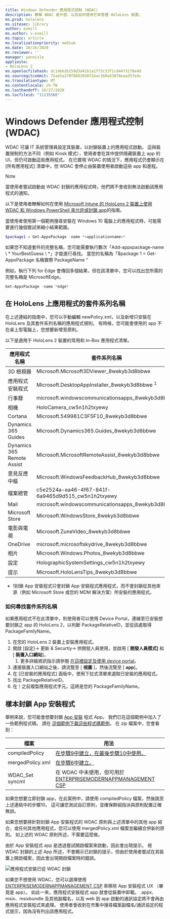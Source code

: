 ```yaml
---
title: Windows Defender 應用程式控制 (WDAC)
description: 瞭解 WDAC 是什麼，以及如何使用它來管理 HoloLens 裝置。
ms.prod: hololens
ms.sitesec: library
author: evmill
ms.author: v-evmill
ms.topic: article
ms.localizationpriority: medium
ms.date: 10/26/2020
ms.reviewer: ''
manager: yannisle
appliesto:
- HoloLens 2
ms.openlocfilehash: dc1deb2b159d3d41b1a1f73c33f1cd44731f8e4d
ms.sourcegitcommit: 72ae5a270f869393872eac160e43076eaa35fe4c
ms.translationtype: MT
ms.contentlocale: zh-TW
ms.lasthandoff: 10/27/2020
ms.locfileid: "11135566"
---
```

# Windows Defender 應用程式控制 (WDAC)

WDAC 可讓 IT 系統管理員設定其裝置，以封鎖裝置上的應用程式啟動。 這與裝置限制的方法不同（例如 Kiosk 模式），使用者會在其中提供隱藏裝置上 app 的 UI，但仍可啟動這些應用程式。 在已實現 WDAC 的情況下，應用程式仍會顯示在 [所有應用程式] 清單中，但 WDAC 會停止由裝置使用者啟動這些 app 和進程。

> [!NOTE]
> 當使用者嘗試啟動由 WDAC 封鎖的應用程式時，他們將不會收到無法啟動該應用程式的通知。

以下是使用者瞭解如何在使用 [Microsoft Intune 的 HoloLens 2 裝置上使用 WDAC 和 Windows PowerShell 來允許或封鎖 app](https://docs.microsoft.com/mem/intune/configuration/custom-profile-hololens)的指南。

當使用者使用第一個範例搜尋安裝在 Windows 10 電腦上的應用程式時，可能需要進行幾個嘗試來縮小結果範圍。

```powershell
$package1 = Get-AppxPackage -name *<applicationname>*
``` 

如果您不知道套件的完整名稱，您可能需要執行數次「Add-appxpackage-name \ * YourBestGuess \ *」才能進行尋找。 當您的名稱為「$package 1 = Get-AppxPackage 名稱實際 PackageName "

例如，執行下列 for Edge 會傳回多個結果，但在該清單中，您可以找出您所需的完整名稱是 MicrosoftEdge。 

```powershell
Get-AppxPackage -name *edge*
``` 

## 在 HoloLens 上應用程式的套件系列名稱

在上述連結的指南中，您可以手動編輯 newPolicy.xml，以及新增只安裝在 HoloLens 及其套件系列名稱的應用程式規則。 有時候，您可能會使用的 app 不在桌上型電腦上，您想要新增至原則。 

以下是適用于 HoloLens 2 裝置的常用和 In-Box 應用程式清單。

| 應用程式名稱                   | 套件系列名稱                                |
|----------------------------|----------------------------------------------------|
| 3D 檢視器                  | Microsoft.Microsoft3DViewer_8wekyb3d8bbwe          |
| 應用程式安裝程式              | Microsoft.DesktopAppInstaller_8wekyb3d8bbwe <sup> 1</sup>         |
| 行事曆                   | microsoft.windowscommunicationsapps_8wekyb3d8bbwe  |
| 相機                     | HoloCamera_cw5n1h2txyewy                           |
| Cortana                    | Microsoft.549981C3F5F10_8wekyb3d8bbwe              |
| Dynamics 365 Guides        | Microsoft.Dynamics365.Guides_8wekyb3d8bbwe         |
| Dynamics 365 Remote Assist | Microsoft.MicrosoftRemoteAssist_8wekyb3d8bbwe      |
| 意見反應中樞               | Microsoft.WindowsFeedbackHub_8wekyb3d8bbwe         |
| 檔案總管              | c5e2524a-ea46-4f67-841f-6a9465d9d515_cw5n1h2txyewy |
| Mail                       | microsoft.windowscommunicationsapps_8wekyb3d8bbwe  |
| Microsoft Store            | Microsoft.WindowsStore_8wekyb3d8bbwe               |
| 電影與電視                | Microsoft.ZuneVideo_8wekyb3d8bbwe                  |
| OneDrive                   | microsoft.microsoftskydrive_8wekyb3d8bbwe          |
| 相片                     | Microsoft.Windows.Photos_8wekyb3d8bbwe             |
| 設定                   | HolographicSystemSettings_cw5n1h2txyewy            |
| 提示                       | Microsoft.HoloLensTips_8wekyb3d8bbwe               |

- 1封鎖 App 安裝程式只會封鎖 App 安裝程式應用程式，而不會封鎖從其他來源（例如 Microsoft Store 或您的 MDM 解決方案）所安裝的應用程式。

### 如何尋找套件系列名稱

如果應用程式不在此清單中，則使用者可以使用 Device Portal，連線至已安裝想要封鎖之 app 的 HoloLens 2，以判斷 PackageRelativeID，並從該處取得 PackageFamilyName。

1. 在您的 HoloLens 2 裝置上安裝應用程式。 
1. 開啟 [設定]-> 更新 & Securtiy-> 供開發人員使用，並啟用 [ **開發人員模式]** 和 [ **裝置入口網站**]。 
    1. 更多詳細資訊指示請參閱 [在這裡設定及使用 device portal](https://docs.microsoft.com/windows/mixed-reality/develop/platform-capabilities-and-apis/using-the-windows-device-portal)。
1. 連接裝置入口網站之後，請流覽至 [ **視圖** ]，然後流覽至 [ **app**]。 
1. 在 [已安裝的應用程式] 面板中，使用下拉式清單來選取已安裝的應用程式。 
1. 找出 PackageRelativeID。 
1. 在！之前複製應用程式字元，這將是您的 PackageFamilyName。

## 樣本封鎖 App 安裝程式

舉例來說，您可能會想要封鎖 [App 安裝](app-deploy-app-installer.md) 程式 App。 我們已在這個範例中加入了一些範例程式碼。 請在 [這個範例下載這些程式碼範例](https://aka.ms/HoloLensDocs-Sample-WDAC-App-Installer)。 在 zip 檔案中，您會看到：

| 檔案 | 用法 |
|-|-|
| compiledPolicy | [在步驟9中建立，在最後步驟10中使用。](https://docs.microsoft.com/mem/intune/configuration/custom-profile-hololens) |
| mergedPolicy.xml | [在步驟6中建立。](https://docs.microsoft.com/mem/intune/configuration/custom-profile-hololens) |
| WDAC_Set syncml | 在 WDAC 中未使用，但可用於 [ENTERPRISEMODERNAPPMANAGEMENT CSP](https://docs.microsoft.com/windows/client-management/mdm/enterprisemodernappmanagement-csp) |

如果您想要立即封鎖 app，在此案例中，請使用 compiledPolicy 檔案，然後跳至上述連結中的步驟10。 這可讓您測試自訂原則，並確保群組指派與原則配置正確無誤。 

如果您想要將針對封鎖 App 安裝程式的 WDAC 原則與上述清單中的其他 app 結合，或任何其他應用程式，您可以使用 mergedPolicy.xml 檔案並繼續合併新的原則。 如上述的 WDAC 原則所述，不需要這麼做。 

由於 App 安裝程式 app 是透過嘗試開啟檔案來啟動，因此會出現提示。 視 WDAC 封鎖的上述 App 所述，不會顯示已封鎖的提示，但由於使用者嘗試在其裝置上開啟檔案，因此會出現開啟檔案時的錯誤。 

![應用程式安裝已從 WDAC 封鎖](images\wdac-app-installer-no-launch.jpg)

如果您不想使用 WDAC，您可以選擇使用 [ENTERPRISEMODERNAPPMANAGEMENT CSP](https://docs.microsoft.com/windows/client-management/mdm/enterprisemodernappmanagement-csp) 來移除 App 安裝程式 UX （畢竟是 app）。 如此一來，應用程式安裝程式 app 就會從裝置中卸載。 .appx、msix、msixbundle 及其他副檔名，以及 web 到 app 啟動的通訊協定將不會再由應用程式安裝程式來處理。 使用者會收到在市集中搜尋檔案副檔名/通訊協定的程式提示，因為沒有列出該應用程式。
